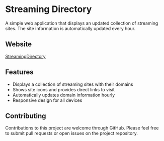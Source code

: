 # Streaming Directory

A simple web application that displays an updated collection of streaming sites. The site information is automatically updated every hour.

## Website

[StreamingDirectory](https://arrowar.github.io/StreamingDirectory/)

## Features

- Displays a collection of streaming sites with their domains
- Shows site icons and provides direct links to visit
- Automatically updates domain information hourly
- Responsive design for all devices

## Contributing

Contributions to this project are welcome through GitHub. Please feel free to submit pull requests or open issues on the project repository.
